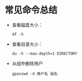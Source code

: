 # 常见命令总结

* 查看磁盘大小：

    `df -h`

* 查看目录大小：

    `du -h --max-depth=1 DIRECTORY`

* 从组中删除用户

    `gpasswd -d 用户名 组名`